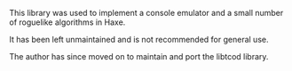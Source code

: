 This library was used to implement a console emulator and a small number of roguelike algorithms in Haxe.

It has been left unmaintained and is not recommended for general use.

The author has since moved on to maintain and port the libtcod library.
